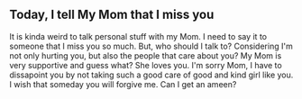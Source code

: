 ## Today, I tell My Mom that I miss you

It is kinda weird to talk personal stuff with my Mom. I need to say it to someone that I miss you so much.
But, who should I talk to? Considering I'm not only hurting you, but also the people that care about you?
My Mom is very supportive and guess what? She loves you. I'm sorry Mom, I have to dissapoint you by not taking such a good care of good and kind girl like you.
I wish that someday you will forgive me. Can I get an ameen?
